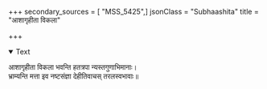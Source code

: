 +++
secondary_sources = [ "MSS_5425",]
jsonClass = "Subhaashita"
title = "आशागृहीता विकला"

+++

<details open><summary>Text</summary>

आशागृहीता विकला भवन्ति हतत्रपा न्यस्तगुणाभिमानाः।  
भ्राम्यन्ति मत्ता इव नष्टसंज्ञा देहीतिवाचस् तरलस्वभावाः॥
</details>
